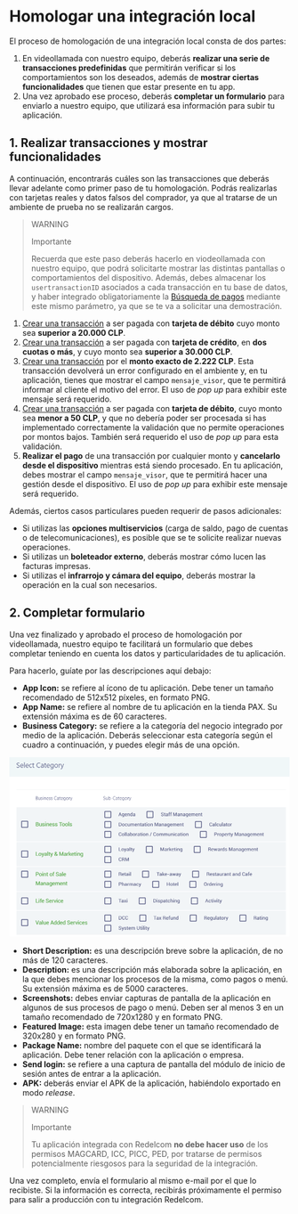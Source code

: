 # Homologar una integración local

El proceso de homologación de una integración local consta de dos partes: 

1. En videollamada con nuestro equipo, deberás **realizar una serie de transacciones predefinidas** que permitirán verificar si los comportamientos son los deseados, además de **mostrar ciertas funcionalidades** que tienen que estar presente en tu app. 
2. Una vez aprobado ese proceso, deberás **completar un formulario** para enviarlo a nuestro equipo, que utilizará esa información para subir tu aplicación.

## 1. Realizar transacciones y mostrar funcionalidades

A continuación, encontrarás cuáles son las transacciones que deberás llevar adelante como primer paso de tu homologación. Podrás realizarlas con tarjetas reales y datos falsos del comprador, ya que al tratarse de un ambiente de prueba no se realizarán cargos. 

> WARNING
>
> Importante
>
> Recuerda que este paso deberás hacerlo en viodeollamada con nuestro equipo, que podrá solicitarte mostrar las distintas pantallas o comportamientos del dispositivo. Además, debes almacenar los `usertransactionID` asociados a cada transacción en tu base de datos, y haber integrado obligatoriamente la [Búsqueda de pagos](/developers/es/docs/redelcom/local-integration/android/payments-processing/payment-query) mediante este mismo parámetro, ya que se te va a solicitar una demostración.

1. [Crear una transacción](/developers/es/docs/redelcom/local-integration/android/payments-processing/create-payment-intent) a ser pagada con **tarjeta de débito** cuyo monto sea **superior a 20.000 CLP**.
2. [Crear una transacción](/developers/es/docs/redelcom/local-integration/android/payments-processing/create-payment-intent) a ser pagada con **tarjeta de crédito**, en **dos cuotas o más**, y cuyo monto sea **superior a 30.000 CLP**.
3. [Crear una transacción](/developers/es/docs/redelcom/local-integration/android/payments-processing/create-payment-intent) por el **monto exacto de 2.222 CLP**. Esta transacción devolverá un error configurado en el ambiente y, en tu aplicación, tienes que mostrar el campo `mensaje_visor`, que te permitirá informar al cliente el motivo del error. El uso de *pop up* para exhibir este mensaje será requerido.
4. [Crear una transacción](/developers/es/docs/redelcom/local-integration/android/payments-processing/create-payment-intent) a ser pagada con **tarjeta de débito**, cuyo monto sea **menor a 50 CLP**, y que no debería poder ser procesada si has implementado correctamente la validación que no permite operaciones por montos bajos. También será requerido el uso de *pop up* para esta validación.
5. **Realizar el pago** de una transacción por cualquier monto y **cancelarlo desde el dispositivo** mientras está siendo procesado. En tu aplicación, debes mostrar el campo `mensaje_visor`, que te permitirá hacer una gestión desde el dispositivo. El uso de *pop up* para exhibir este mensaje será requerido.

Además, ciertos casos particulares pueden requerir de pasos adicionales:
* Si utilizas las **opciones multiservicios** (carga de saldo, pago de cuentas o de telecomunicaciones), es posible que se te solicite realizar nuevas operaciones.
* Si utilizas un **boleteador externo**, deberás mostrar cómo lucen las facturas impresas.
* Si utilizas el **infrarrojo y cámara del equipo**, deberás mostrar la operación en la cual son necesarios.


## 2. Completar formulario

Una vez finalizado y aprobado el proceso de homologación por videollamada, nuestro equipo te facilitará un formulario que debes completar teniendo en cuenta los datos y particularidades de tu aplicación. 

Para hacerlo, guíate por las descripciones aquí debajo:
 * **App Icon:** se refiere al ícono de tu aplicación. Debe tener un tamaño recomendado de 512x512 píxeles, en formato PNG.
 * **App Name:** se refiere al nombre de tu aplicación en la tienda PAX. Su extensión máxima es de 60 caracteres.
 * **Business Category:** se refiere a la categoría del negocio integrado por medio de la aplicación. Deberás seleccionar esta categoría según el cuadro a continuación, y puedes elegir más de una opción. 

![opciones de Business Category](/images/Redelcom/rdc-business-category.png)

 * **Short Description:** es una descripción breve sobre la aplicación, de no más de 120 caracteres.
 * **Description:** es una descripción más elaborada sobre la aplicación, en la que debes mencionar los procesos de la misma, como pagos o menú. Su extensión máxima es de 5000 caracteres.
 * **Screenshots:** debes enviar capturas de pantalla de la aplicación en algunos de sus procesos de pago o menú. Deben ser al menos 3 en un tamaño recomendado de 720x1280 y en formato PNG.
 * **Featured Image:** esta imagen debe tener un tamaño recomendado de 320x280 y en formato PNG.
 * **Package Name:** nombre del paquete con el que se identificará la aplicación. Debe tener relación con la aplicación o empresa.
 * **Send login:** se refiere a una captura de pantalla del módulo de inicio de sesión antes de entrar a la aplicación.
 * **APK:** deberás enviar el APK de la aplicación, habiéndolo exportado en modo *release*.


> WARNING
>
> Importante
>
> Tu aplicación integrada con Redelcom **no debe hacer uso** de los permisos MAGCARD, ICC, PICC, PED, por tratarse de permisos potencialmente riesgosos para la seguridad de la integración. 

Una vez completo, envía el formulario al mismo e-mail por el que lo recibiste. Si la información es correcta, recibirás próximamente el permiso para salir a producción con tu integración Redelcom.






